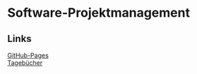# Software-Projektmanagement

## Links

[GitHub-Pages](https://rleikam.github.io/SW-PM-WS2018-Gruppe_1_4-2/#/)  
[Tagebücher](https://rleikam.github.io/SW-PM-WS2018-Gruppe_1_4-2/#/Tagebücher/)